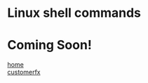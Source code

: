 # Linux shell commands

# Coming Soon!

[home](/jason-notes)<br>
[customerfx](http://www.customerfx.com)<br>